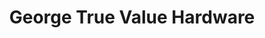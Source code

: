 ---
title: "George True Value Hardware"
url: /new-castle/george-true-value-hardware/
shop: hardware
---